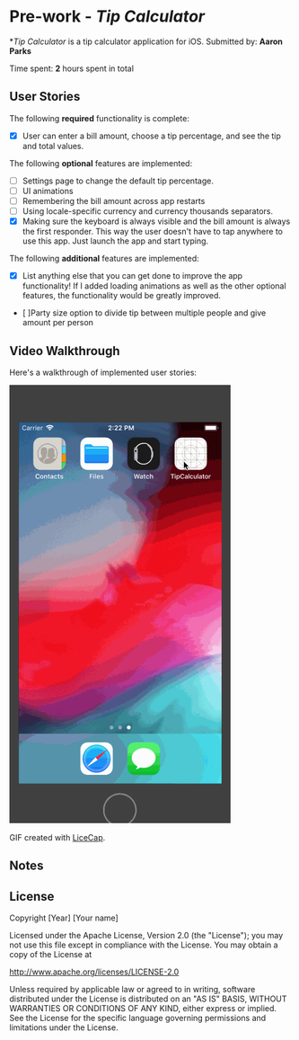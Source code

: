 # Pre-work - *Tip Calculator*

**Tip Calculator* is a tip calculator application for iOS.
Submitted by: **Aaron Parks**

Time spent: **2** hours spent in total

## User Stories

The following **required** functionality is complete:

* [x] User can enter a bill amount, choose a tip percentage, and see the tip and total values.

The following **optional** features are implemented:
* [ ] Settings page to change the default tip percentage.
* [ ] UI animations
* [ ] Remembering the bill amount across app restarts 
* [ ] Using locale-specific currency and currency thousands separators.
* [x] Making sure the keyboard is always visible and the bill amount is always the first responder. This way the user doesn't have to tap anywhere to use this app. Just launch the app and start typing.

The following **additional** features are implemented:

- [x] List anything else that you can get done to improve the app functionality!
If I added loading animations as well as the other optional features, the functionality would be greatly improved.

- [ ]Party size option to divide tip between multiple people and give amount per person

## Video Walkthrough

Here's a walkthrough of implemented user stories:

<img src='tipcalculatordemo.gif' title='Video Walkthrough' width='' alt='Video Walkthrough' />

GIF created with [LiceCap](http://www.cockos.com/licecap/).

## Notes


## License

Copyright [Year] [Your name]

Licensed under the Apache License, Version 2.0 (the "License");
you may not use this file except in compliance with the License.
You may obtain a copy of the License at

http://www.apache.org/licenses/LICENSE-2.0

Unless required by applicable law or agreed to in writing, software
distributed under the License is distributed on an "AS IS" BASIS,
WITHOUT WARRANTIES OR CONDITIONS OF ANY KIND, either express or implied.
See the License for the specific language governing permissions and
limitations under the License.